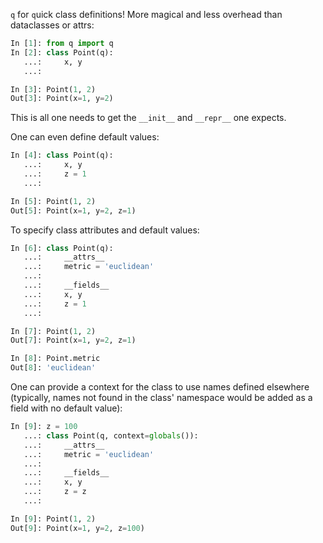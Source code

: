 `q` for `q`uick class definitions!  More magical and less overhead than dataclasses or attrs:

```py
In [1]: from q import q
In [2]: class Point(q):
   ...:     x, y
   ...:

In [3]: Point(1, 2)
Out[3]: Point(x=1, y=2)
```
This is all one needs to get the `__init__` and `__repr__` one expects.

One can even define default values:
```py
In [4]: class Point(q):
   ...:     x, y
   ...:     z = 1
   ...:

In [5]: Point(1, 2)
Out[5]: Point(x=1, y=2, z=1)
```

To specify class attributes and default values:
```py
In [6]: class Point(q):
   ...:     __attrs__
   ...:     metric = 'euclidean'
   ...:
   ...:     __fields__
   ...:     x, y
   ...:     z = 1
   ...:

In [7]: Point(1, 2)
Out[7]: Point(x=1, y=2, z=1)

In [8]: Point.metric
Out[8]: 'euclidean'
```

One can provide a context for the class to use names defined elsewhere (typically, names not found in the class' namespace would be added as a field with no default value):
```py
In [9]: z = 100
   ...: class Point(q, context=globals()):
   ...:     __attrs__
   ...:     metric = 'euclidean'
   ...:
   ...:     __fields__
   ...:     x, y
   ...:     z = z
   ...:

In [9]: Point(1, 2)
Out[9]: Point(x=1, y=2, z=100)
```